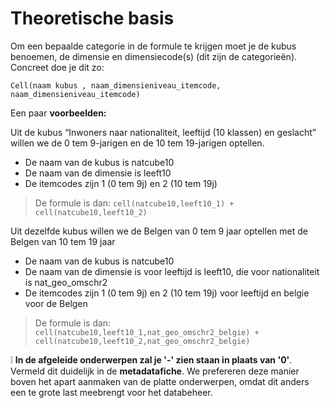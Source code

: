 # Theoretische basis

Om een bepaalde categorie in de formule te krijgen moet je de kubus benoemen, de dimensie en dimensiecode(s) (dit zijn de categorieën). Concreet doe je dit zo:
 
`Cell(naam kubus , naam_dimensieniveau_itemcode, naam_dimensieniveau_itemcode)`
 
Een paar **voorbeelden:**

Uit de kubus “Inwoners naar nationaliteit, leeftijd (10 klassen) en geslacht” willen we de 0 tem 9-jarigen en de 10 tem 19-jarigen optellen.
- De naam van de kubus is natcube10
- De naam van de dimensie is leeft10
- De itemcodes zijn 1 (0 tem 9j) en 2 (10 tem 19j)
> De formule is dan: `cell(natcube10,leeft10_1) + cell(natcube10,leeft10_2)`

Uit dezelfde kubus willen we de Belgen van 0 tem 9 jaar optellen met de Belgen van 10 tem 19 jaar
- De naam van de kubus is natcube10
- De naam van de dimensie is voor leeftijd is leeft10, die voor nationaliteit is nat_geo_omschr2
- De itemcodes zijn 1 (0 tem 9j) en 2 (10 tem 19j) voor leeftijd en belgie voor de Belgen
> De formule is dan: `cell(natcube10,leeft10_1,nat_geo_omschr2_belgie) + cell(natcube10,leeft10_2,nat_geo_omschr2_belgie)`

❕ **In de afgeleide onderwerpen zal je '-' zien staan in plaats van '0'**. Vermeld dit duidelijk in de **metadatafiche**. We prefereren deze manier boven het apart aanmaken van de platte onderwerpen, omdat dit anders een te grote last meebrengt voor het databeheer.
